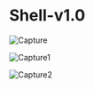 # Shell-v1.0

![Capture](https://user-images.githubusercontent.com/72355033/101482858-5deb0f00-3968-11eb-80f6-d37fb63a1b65.PNG)



![Capture1](https://user-images.githubusercontent.com/72355033/101482989-94288e80-3968-11eb-9990-748f37bd815d.PNG)



![Capture2](https://user-images.githubusercontent.com/72355033/101483048-a86c8b80-3968-11eb-9682-cbe9f2f644bb.PNG)
